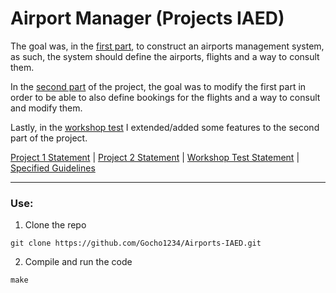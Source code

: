 # Airport Manager (Projects IAED)

The goal was, in the [first part](https://github.com/goncalobarias/Airports-IAED/tree/p1), to construct an airports management system, as such, the system should define the airports, flights and a way to consult them.

In the [second part](https://github.com/goncalobarias/Airports-IAED/tree/main) of the project, the goal was to modify the first part in order to be able to also define bookings for the flights and a way to consult and modify them.

Lastly, in the [workshop test](https://github.com/goncalobarias/Airports-IAED/tree/workshop-test) I extended/added some features to the second part of the project.

[Project 1 Statement](docs/statement-p1.pdf) | [Project 2 Statement](docs/statement-p2.pdf) | [Workshop Test Statement](docs/statement-workshop-test.md) | [Specified Guidelines](docs/guidelines.pdf)
___
### Use:

1. Clone the repo
```
git clone https://github.com/Gocho1234/Airports-IAED.git
```

2. Compile and run the code
```
make
```
